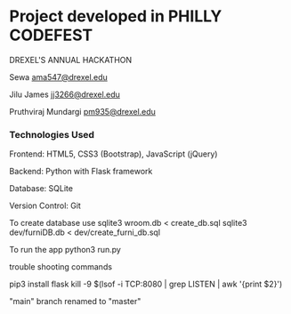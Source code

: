 # Project developed in PHILLY CODEFEST
DREXEL'S ANNUAL HACKATHON


Sewa ama547@drexel.edu

Jilu James jj3266@drexel.edu

Pruthviraj Mundargi pm935@drexel.edu



### Technologies Used

Frontend: HTML5, CSS3 (Bootstrap), JavaScript (jQuery)

Backend: Python with Flask framework

Database: SQLite

Version Control: Git


To create database use 
sqlite3 wroom.db < create_db.sql
sqlite3 dev/furniDB.db < dev/create_furni_db.sql

To run the app
python3 run.py




trouble shooting commands

pip3 install flask
kill -9 $(lsof -i TCP:8080 | grep LISTEN | awk '{print $2}')


"main" branch renamed to "master"
